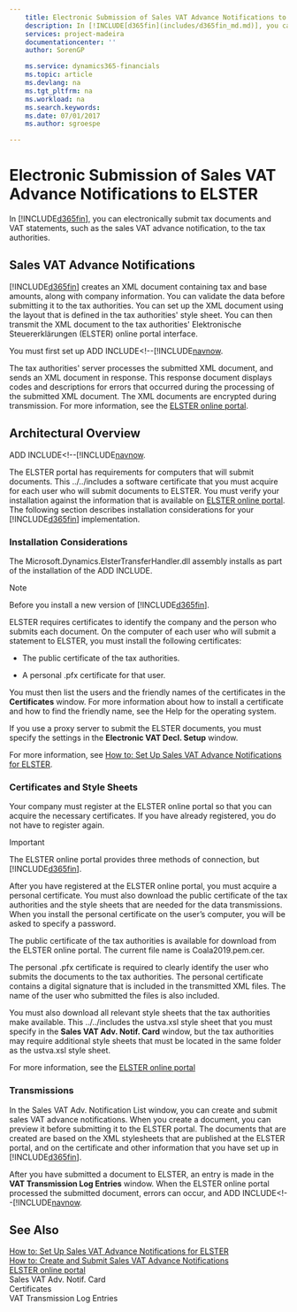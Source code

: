 ```yaml
---
    title: Electronic Submission of Sales VAT Advance Notifications to ELSTER | Microsoft Docs
    description: In [!INCLUDE[d365fin](includes/d365fin_md.md)], you can electronically submit tax documents and VAT statements, such as the sales VAT advance notification, to the tax authorities.
    services: project-madeira
    documentationcenter: ''
    author: SorenGP

    ms.service: dynamics365-financials
    ms.topic: article
    ms.devlang: na
    ms.tgt_pltfrm: na
    ms.workload: na
    ms.search.keywords:
    ms.date: 07/01/2017
    ms.author: sgroespe

---
```

# Electronic Submission of Sales VAT Advance Notifications to ELSTER
In [!INCLUDE[d365fin](includes/d365fin_md.md)], you can electronically submit tax documents and VAT statements, such as the sales VAT advance notification, to the tax authorities.  
  
## Sales VAT Advance Notifications  
 [!INCLUDE[d365fin](includes/d365fin_md.md)] creates an XML document containing tax and base amounts, along with company information. You can validate the data before submitting it to the tax authorities. You can set up the XML document using the layout that is defined in the tax authorities' style sheet. You can then transmit the XML document to the tax authorities' Elektronische Steuererklärungen (ELSTER) online portal interface.  
  
 You must first set up ADD INCLUDE<!--[!INCLUDE[navnow](../../includes/how-to-create-and-submit-sales-vat-advance-notifications.md).  
  
 The tax authorities' server processes the submitted XML document, and sends an XML document in response. This response document displays codes and descriptions for errors that occurred during the processing of the submitted XML document. The XML documents are encrypted during transmission. For more information, see the [ELSTER online portal](http://go.microsoft.com/fwlink/?LinkId=155998).  
  
## Architectural Overview  
 ADD INCLUDE<!--[!INCLUDE[navnow](../../includes/elster-transmission-overview.md).  
  
 The ELSTER portal has requirements for computers that will submit documents. This ../../includes a software certificate that you must acquire for each user who will submit documents to ELSTER. You must verify your installation against the information that is available on [ELSTER online portal](http://go.microsoft.com/fwlink/?LinkId=155998). The following section describes installation considerations for your [!INCLUDE[d365fin](includes/d365fin_md.md)] implementation.  
  
### Installation Considerations  
 The Microsoft.Dynamics.ElsterTransferHandler.dll assembly installs as part of the installation of the ADD INCLUDE<!--[!INCLUDE[nav_windows](../../includes/nav_windows_md.md)]-->.  
  
> [!NOTE]  
>  Before you install a new version of [!INCLUDE[d365fin](includes/d365fin_md.md)].  
  
 ELSTER requires certificates to identify the company and the person who submits each document. On the computer of each user who will submit a statement to ELSTER, you must install the following certificates:  
  
-   The public certificate of the tax authorities.  
  
-   A personal .pfx certificate for that user.  
  
 You must then list the users and the friendly names of the certificates in the **Certificates** window. For more information about how to install a certificate and how to find the friendly name, see the Help for the operating system.  
  
 If you use a proxy server to submit the ELSTER documents, you must specify the settings in the **Electronic VAT Decl. Setup** window.  
  
 For more information, see [How to: Set Up Sales VAT Advance Notifications for ELSTER](how-to-set-up-sales-vat-advance-notifications-for-elster.md).  
  
### Certificates and Style Sheets  
 Your company must register at the ELSTER online portal so that you can acquire the necessary certificates. If you have already registered, you do not have to register again.  
  
> [!IMPORTANT]  
>  The ELSTER online portal provides three methods of connection, but [!INCLUDE[d365fin](includes/d365fin_md.md)].  
  
 After you have registered at the ELSTER online portal, you must acquire a personal certificate. You must also download the public certificate of the tax authorities and the style sheets that are needed for the data transmissions. When you install the personal certificate on the user’s computer, you will be asked to specify a password.  
  
 The public certificate of the tax authorities is available for download from the ELSTER online portal. The current file name is Coala2019.pem.cer.  
  
 The personal .pfx certificate is required to clearly identify the user who submits the documents to the tax authorities. The personal certificate contains a digital signature that is included in the transmitted XML files. The name of the user who submitted the files is also included.  
  
 You must also download all relevant style sheets that the tax authorities make available. This ../../includes the ustva.xsl style sheet that you must specify in the **Sales VAT Adv. Notif. Card** window, but the tax authorities may require additional style sheets that must be located in the same folder as the ustva.xsl style sheet.  
  
 For more information, see the [ELSTER online portal](http://go.microsoft.com/fwlink/?LinkId=155998)  
  
### Transmissions  
 In the Sales VAT Adv. Notification List window, you can create and submit sales VAT advance notifications. When you create a document, you can preview it before submitting it to the ELSTER portal. The documents that are created are based on the XML stylesheets that are published at the ELSTER portal, and on the certificate and other information that you have set up in [!INCLUDE[d365fin](includes/d365fin_md.md)].  
  
 After you have submitted a document to ELSTER, an entry is made in the **VAT Transmission Log Entries** window. When the ELSTER online portal processed the submitted document, errors can occur, and ADD INCLUDE<!--[!INCLUDE[navnow](../../includes/elster-transmission-overview.md).  
  
## See Also  
 [How to: Set Up Sales VAT Advance Notifications for ELSTER](how-to-set-up-sales-vat-advance-notifications-for-elster.md)   
 [How to: Create and Submit Sales VAT Advance Notifications](how-to-create-and-submit-sales-vat-advance-notifications.md)   
 [ELSTER online portal](http://go.microsoft.com/fwlink/?LinkId=155998)   
 Sales VAT Adv. Notif. Card   
 Certificates   
 VAT Transmission Log Entries